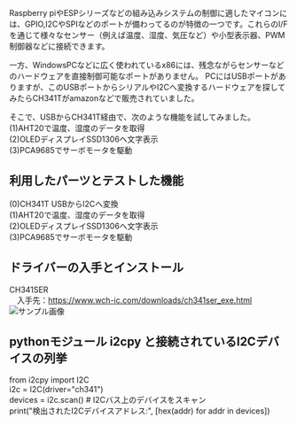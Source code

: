 Raspberry piやESPシリーズなどの組み込みシステムの制御に適したマイコンには、GPIO,I2CやSPIなどのポートが備わってるのが特徴の一つです。これらのI/Fを通じて様々なセンサー（例えば温度、湿度、気圧など）や小型表示器、PWM制御器などに接続できます。  

一方、WindowsPCなどに広く使われているx86には、残念ながらセンサーなどのハードウェアを直接制御可能なポートがありません。 
PCにはUSBポートがありますが、このUSBポートからシリアルやI2Cへ変換するハードウェアを探してみたらCH341Tがamazonなどで販売されていました。

そこで、USBからCH341T経由で、次のような機能を試してみました。  
(1)AHT20で温度、湿度のデータを取得  
(2)OLEDディスプレイSSD1306へ文字表示  
(3)PCA9685でサーボモータを駆動  

## 利用したパーツとテストした機能   
(0)CH341T USBからI2Cへ変換  
(1)AHT20で温度、湿度のデータを取得  
(2)OLEDディスプレイSSD1306へ文字表示  
(3)PCA9685でサーボモータを駆動  

## ドライバーの入手とインストール  
  CH341SER  
　入手先：https://www.wch-ic.com/downloads/ch341ser_exe.html  
 ![サンプル画像](./images/CH341T.png)　　

## pythonモジュール i2cpy と接続されているI2Cデバイスの列挙  

from i2cpy import I2C  
i2c = I2C(driver="ch341")  
devices = i2c.scan()  # I2Cバス上のデバイスをスキャン  
print("検出されたI2Cデバイスアドレス:", [hex(addr) for addr in devices])  
